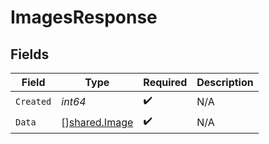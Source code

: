 # ImagesResponse


## Fields

| Field                                          | Type                                           | Required                                       | Description                                    |
| ---------------------------------------------- | ---------------------------------------------- | ---------------------------------------------- | ---------------------------------------------- |
| `Created`                                      | *int64*                                        | :heavy_check_mark:                             | N/A                                            |
| `Data`                                         | [][shared.Image](../../models/shared/image.md) | :heavy_check_mark:                             | N/A                                            |